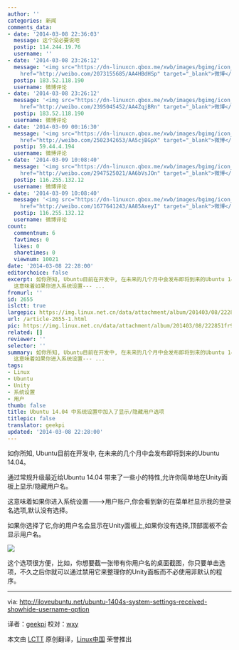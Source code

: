 ```yaml
---
author: ''
categories: 新闻
comments_data:
- date: '2014-03-08 22:36:03'
  message: 这个没必要说吧
  postip: 114.244.19.76
  username: ''
- date: '2014-03-08 23:26:12'
  message: '<img src="https://dn-linuxcn.qbox.me/xwb/images/bgimg/icon_logo.png" />道法自然無量雲(<a
    href="http://weibo.com/2073155685/AA4HBdHSp" target="_blank">微博</a>): 转发微博'
  postip: 183.52.118.190
  username: 微博评论
- date: '2014-03-08 23:26:12'
  message: '<img src="https://dn-linuxcn.qbox.me/xwb/images/bgimg/icon_logo.png" />一片静雪(<a
    href="http://weibo.com/2395045452/AA4ZqjBRn" target="_blank">微博</a>): 转发微博'
  postip: 183.52.118.190
  username: 微博评论
- date: '2014-03-09 00:16:30'
  message: '<img src="https://dn-linuxcn.qbox.me/xwb/images/bgimg/icon_logo.png" />上火的快乐生活(<a
    href="http://weibo.com/2502342653/AA5cjBGpX" target="_blank">微博</a>): 转发微博'
  postip: 59.44.4.194
  username: 微博评论
- date: '2014-03-09 10:08:40'
  message: '<img src="https://dn-linuxcn.qbox.me/xwb/images/bgimg/icon_logo.png" />Elementary-Luna(<a
    href="http://weibo.com/2947525021/AA6bVsJOn" target="_blank">微博</a>): 转发微博'
  postip: 116.255.132.12
  username: 微博评论
- date: '2014-03-09 10:08:40'
  message: '<img src="https://dn-linuxcn.qbox.me/xwb/images/bgimg/icon_logo.png" />魏少钎(<a
    href="http://weibo.com/1677641243/AA85AxeyI" target="_blank">微博</a>): 最近我已频频被Ubuntu刷屏'
  postip: 116.255.132.12
  username: 微博评论
count:
  commentnum: 6
  favtimes: 0
  likes: 0
  sharetimes: 0
  viewnum: 10021
date: '2014-03-08 22:28:00'
editorchoice: false
excerpt: 如你所知, Ubuntu目前在开发中, 在未来的几个月中会发布即将到来的Ubuntu 14.04。 通过常规升级最近给Ubuntu 14.04 带来了一些小的特性,允许你简单地在Unity面板上显示/隐藏用户名。
  这意味着如果你进入系统设置--- ...
fromurl: ''
id: 2655
islctt: true
largepic: https://img.linux.net.cn/data/attachment/album/201403/08/222851fr94t5t9zr184tt5.png
url: /article-2655-1.html
pic: https://img.linux.net.cn/data/attachment/album/201403/08/222851fr94t5t9zr184tt5.png.thumb.jpg
related: []
reviewer: ''
selector: ''
summary: 如你所知, Ubuntu目前在开发中, 在未来的几个月中会发布即将到来的Ubuntu 14.04。 通过常规升级最近给Ubuntu 14.04 带来了一些小的特性,允许你简单地在Unity面板上显示/隐藏用户名。
  这意味着如果你进入系统设置--- ...
tags:
- Linux
- Ubuntu
- Unity
- 系统设置
- 用户
thumb: false
title: Ubuntu 14.04 中系统设置中加入了显示/隐藏用户选项
titlepic: false
translator: geekpi
updated: '2014-03-08 22:28:00'
---
```


如你所知, Ubuntu目前在开发中, 在未来的几个月中会发布即将到来的Ubuntu 14.04。


通过常规升级最近给Ubuntu 14.04 带来了一些小的特性,允许你简单地在Unity面板上显示/隐藏用户名。


这意味着如果你进入系统设置--->用户账户,你会看到新的在菜单栏显示我的登录名选项,默认没有选择。


如果你选择了它,你的用户名会显示在Unity面板上,如果你没有选择,顶部面板不会显示用户名。


![](/data/attachment/album/201403/08/222851fr94t5t9zr184tt5.png)


这个选项很方便，比如，你想要截一张带有你用户名的桌面截图，你只要单击选项，不久之后你就可以通过禁用它来整理你的Unity面板而不必使用非默认的程序。




---


via: <http://iloveubuntu.net/ubuntu-1404s-system-settings-received-showhide-username-option>


译者：[geekpi](https://github.com/geekpi) 校对：[wxy](https://github.com/wxy)


本文由 [LCTT](https://github.com/LCTT/TranslateProject) 原创翻译，[Linux中国](http://linux.cn/) 荣誉推出
